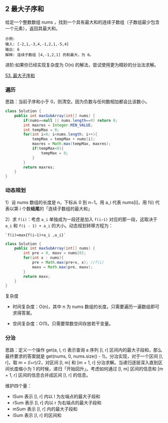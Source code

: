 ## 2 最大子序和


给定一个整数数组 nums ，找到一个具有最大和的连续子数组（子数组最少包含一个元素），返回其最大和。

```
示例:
输入: [-2,1,-3,4,-1,2,1,-5,4]
输出: 6
解释: 连续子数组 [4,-1,2,1] 的和最大，为 6。
```

进阶:如果你已经实现复杂度为 O(n) 的解法，尝试使用更为精妙的分治法求解。


[53. 最大子序和](https://leetcode-cn.com/problems/maximum-subarray/)


### 遍历


思路：当前子序和小于 0，则清空。因为负数与任何数相加都会比该数小。


```java
class Solution {
    public int maxSubArray(int[] nums) {
        if(nums==null || nums.length==0) return 0;
        int maxres = Integer.MIN_VALUE;
        int tempMax = 0;
        for(int i=0; i<nums.length; i++){
            tempMax = tempMax + nums[i];
            maxres = Math.max(tempMax, maxres);
            if(tempMax<0){
                tempMax = 0;
            }
        }
        return maxres;
    }
}
```

### 动态规划

1）设 nums 数组的长度是 n，下标从 0 到 n−1。用 a_i 代表 nums[i]，用 f(i) 代表以第 i 个数**结尾**的「连续子数组的最大和」


2）求 `f(i)`：考虑 `a_i` 单独成为一段还是加入 `f(i−1)` 对应的那一段，这取决于 `a_i` 和 `f(i - 1) + a_i` 的大小。动态规划转移方程为：

    `f(i)=max{f(i−1)+a_i ,a_i}`


```java
class Solution {
    public int maxSubArray(int[] nums) {
        int pre = 0, maxv = nums[0];
        for(int x : nums){
            pre = Math.max(pre+x, x); //f(i)
            maxv = Math.max(pre, maxv);
        }
        return maxv;
    }
}
```

复杂度

* 时间复杂度：O(n)，其中 n 为 nums 数组的长度。只需要遍历一遍数组即可求得答案。

* 空间复杂度：O(1)。只需要常数空间存放若干变量。

### 分治

思路：定义一个操作 get(a, l, r) 表示查询 a 序列 [l, r] 区间内的最大子段和，那么最终要求的答案就是 get(nums, 0, nums.size() - 1)。分治实现，对于一个区间 [l, r]，取 m = (l+r)/2，对区间 [l, m] 和 [m + 1, r] 分治求解。当递归逐层深入直到区间长度缩小为 1 的时候，递归「开始回升」。考虑如何通过 [l, m] 区间的信息和 [m + 1, r] 区间的信息合并成区间 [l, r] 的信息。

维护四个量：

* lSum 表示 [l, r] 内以 l 为左端点的最大子段和
* rSum 表示 [l, r] 内以 r 为右端点的最大子段和
* mSum 表示 [l, r] 内的最大子段和
* iSum 表示 [l, r] 的区间和







